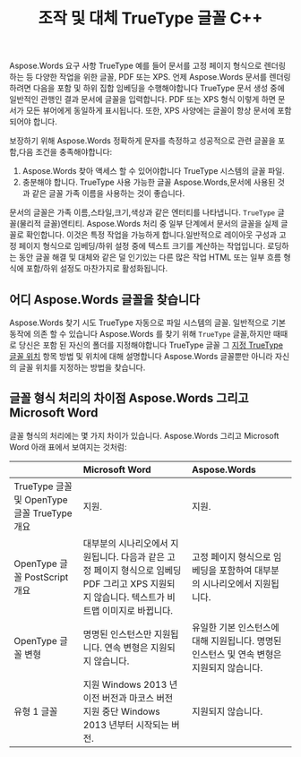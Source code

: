 ﻿---
title: 조작 및 대체 TrueType 글꼴 C++
second_title: Aspose.Words 에 대한 C++
articleTitle: 조작 및 대체 TrueType 글꼴
linktitle: 조작 및 대체 TrueType 글꼴
description: "Aspose.Words 에 대한 C++ 올바른 것을 포함 할 수 있습니다 TrueType 결과 문서에 글꼴을 삽입하여 정확하게 표시되도록 합니다. 글꼴 또는 특정 문자를 사용할 수 없는 경우, Aspose.Words 적절한 글꼴 교체를 검색하거나 글꼴 대체 메커니즘을 사용합니다."
type: docs
weight: 10
url: /ko/cpp/manipulate-and-substitute-truetype-fonts/
---

Aspose.Words 요구 사항 TrueType 예를 들어 문서를 고정 페이지 형식으로 렌더링하는 등 다양한 작업을 위한 글꼴, PDF 또는 XPS. 언제 Aspose.Words 문서를 렌더링하려면 다음을 포함 및 하위 집합 임베딩을 수행해야합니다 TrueType 문서 생성 중에 일반적인 관행인 결과 문서에 글꼴을 입력합니다. PDF 또는 XPS 형식 이렇게 하면 문서가 모든 뷰어에게 동일하게 표시됩니다. 또한, XPS 사양에는 글꼴이 항상 문서에 포함되어야 합니다.

보장하기 위해 Aspose.Words 정확하게 문자를 측정하고 성공적으로 관련 글꼴을 포함,다음 조건을 충족해야합니다:

1. Aspose.Words 찾아 액세스 할 수 있어야합니다 TrueType 시스템의 글꼴 파일.
1. 충분해야 합니다. TrueType 사용 가능한 글꼴 Aspose.Words,문서에 사용된 것과 같은 글꼴 가족 이름을 사용하는 것이 좋습니다.

문서의 글꼴은 가족 이름,스타일,크기,색상과 같은 엔터티를 나타냅니다. `TrueType` 글꼴(물리적 글꼴)엔티티. Aspose.Words 처리 중 일부 단계에서 문서의 글꼴을 실제 글꼴로 확인합니다. 이것은 특정 작업을 가능하게 합니다.일반적으로 레이아웃 구성과 고정 페이지 형식으로 임베딩/하위 설정 중에 텍스트 크기를 계산하는 작업입니다. 로딩하는 동안 글꼴 해결 및 대체와 같은 덜 인기있는 다른 많은 작업 HTML 또는 일부 흐름 형식에 포함/하위 설정도 마찬가지로 활성화됩니다.

## 어디 Aspose.Words 글꼴을 찾습니다

Aspose.Words 찾기 시도 TrueType 자동으로 파일 시스템의 글꼴. 일반적으로 기본 동작에 의존 할 수 있습니다 Aspose.Words 를 찾기 위해 `TrueType` 글꼴,하지만 때때로 당신은 포함 된 자신의 폴더를 지정해야합니다 TrueType 글꼴 그 [지정 TrueType 글꼴 위치](/words/cpp/specify-truetype-fonts-location/) 항목 방법 및 위치에 대해 설명합니다 Aspose.Words 글꼴뿐만 아니라 자신의 글꼴 위치를 지정하는 방법을 찾습니다.

## 글꼴 형식 처리의 차이점 Aspose.Words 그리고 Microsoft Word

글꼴 형식의 처리에는 몇 가지 차이가 있습니다. Aspose.Words 그리고 Microsoft Word 아래 표에서 보여지는 것처럼:

|  | Microsoft Word | Aspose.Words |
| :- | :- | :- |
| TrueType 글꼴 및 OpenType 글꼴 TrueType 개요 | 지원. | 지원. |
| OpenType 글꼴 PostScript 개요 | 대부분의 시나리오에서 지원됩니다. 다음과 같은 고정 페이지 형식으로 임베딩 PDF 그리고 XPS 지원되지 않습니다. 텍스트가 비트맵 이미지로 바뀝니다. | 고정 페이지 형식으로 임베딩을 포함하여 대부분의 시나리오에서 지원됩니다. |
| OpenType 글꼴 변형 | 명명된 인스턴스만 지원됩니다. 연속 변형은 지원되지 않습니다. | 유일한 기본 인스턴스에 대해 지원됩니다. 명명된 인스턴스 및 연속 변형은 지원되지 않습니다. |
| 유형 1 글꼴 | 지원 Windows 2013 년 이전 버전과 마코스 버전 지원 중단 Windows 2013 년부터 시작되는 버전. | 지원되지 않습니다. |



